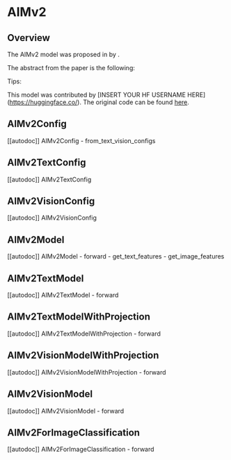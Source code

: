<!--Copyright 2025 The HuggingFace Team. All rights reserved.

Licensed under the Apache License, Version 2.0 (the "License"); you may not use this file except in compliance with
the License. You may obtain a copy of the License at

http://www.apache.org/licenses/LICENSE-2.0

Unless required by applicable law or agreed to in writing, software distributed under the License is distributed on
an "AS IS" BASIS, WITHOUT WARRANTIES OR CONDITIONS OF ANY KIND, either express or implied. See the License for the
specific language governing permissions and limitations under the License.

⚠️ Note that this file is in Markdown but contain specific syntax for our doc-builder (similar to MDX) that may not be
rendered properly in your Markdown viewer.

-->

# AIMv2

## Overview

The AIMv2 model was proposed in [<INSERT PAPER NAME HERE>](<INSERT PAPER LINK HERE>) by <INSERT AUTHORS HERE>.
<INSERT SHORT SUMMARY HERE>

The abstract from the paper is the following:

*<INSERT PAPER ABSTRACT HERE>*

Tips:

<INSERT TIPS ABOUT MODEL HERE>

This model was contributed by [INSERT YOUR HF USERNAME HERE](https://huggingface.co/<INSERT YOUR HF USERNAME HERE>).
The original code can be found [here](<INSERT LINK TO GITHUB REPO HERE>).


## AIMv2Config

[[autodoc]] AIMv2Config
    - from_text_vision_configs

## AIMv2TextConfig

[[autodoc]] AIMv2TextConfig

## AIMv2VisionConfig

[[autodoc]] AIMv2VisionConfig

## AIMv2Model

[[autodoc]] AIMv2Model
    - forward
    - get_text_features
    - get_image_features

## AIMv2TextModel

[[autodoc]] AIMv2TextModel
    - forward

## AIMv2TextModelWithProjection

[[autodoc]] AIMv2TextModelWithProjection
    - forward

## AIMv2VisionModelWithProjection

[[autodoc]] AIMv2VisionModelWithProjection
    - forward

## AIMv2VisionModel

[[autodoc]] AIMv2VisionModel
    - forward

## AIMv2ForImageClassification

[[autodoc]] AIMv2ForImageClassification
    - forward

</pt>
<tf>
